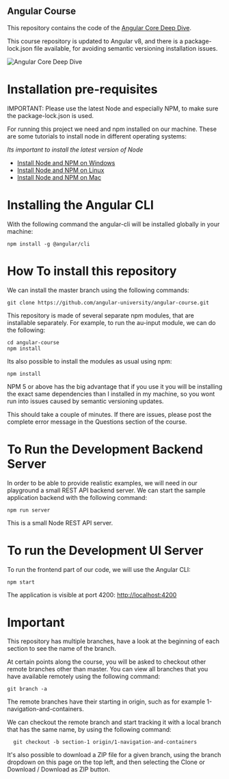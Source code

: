 
##  Angular Course

This repository contains the code of the [Angular Core Deep Dive](https://angular-university.io/course/angular-course).

This course repository is updated to Angular v8, and there is a  package-lock.json file available, for avoiding semantic versioning installation issues.

![Angular Core Deep Dive](https://s3-us-west-1.amazonaws.com/angular-university/course-images/angular-core-in-depth-small.png)


# Installation pre-requisites

IMPORTANT: Please use the latest Node and especially NPM, to make sure the package-lock.json is used.

For running this project we need and npm installed on our machine. These are some tutorials to install node in different operating systems:

*Its important to install the latest version of Node*

- [Install Node and NPM on Windows](https://www.youtube.com/watch?v=8ODS6RM6x7g)
- [Install Node and NPM on Linux](https://www.youtube.com/watch?v=yUdHk-Dk_BY)
- [Install Node and NPM on Mac](https://www.youtube.com/watch?v=Imj8PgG3bZU)


# Installing the Angular CLI

With the following command the angular-cli will be installed globally in your machine:

    npm install -g @angular/cli


# How To install this repository

We can install the master branch using the following commands:

    git clone https://github.com/angular-university/angular-course.git

This repository is made of several separate npm modules, that are installable separately. For example, to run the au-input module, we can do the following:

    cd angular-course
    npm install

Its also possible to install the modules as usual using npm:

    npm install

NPM 5 or above has the big advantage that if you use it you will be installing the exact same dependencies than I installed in my machine, so you wont run into issues caused by semantic versioning updates.

This should take a couple of minutes. If there are issues, please post the complete error message in the Questions section of the course.

# To Run the Development Backend Server

In order to be able to provide realistic examples, we will need in our playground a small REST API backend server. We can start the sample application backend with the following command:

    npm run server

This is a small Node REST API server.

# To run the Development UI Server

To run the frontend part of our code, we will use the Angular CLI:

    npm start

The application is visible at port 4200: [http://localhost:4200](http://localhost:4200)



# Important

This repository has multiple branches, have a look at the beginning of each section to see the name of the branch.

At certain points along the course, you will be asked to checkout other remote branches other than master. You can view all branches that you have available remotely using the following command:

    git branch -a

  The remote branches have their starting in origin, such as for example 1-navigation-and-containers.

We can checkout the remote branch and start tracking it with a local branch that has the same name, by using the following command:

      git checkout -b section-1 origin/1-navigation-and-containers

It's also possible to download a ZIP file for a given branch,  using the branch dropdown on this page on the top left, and then selecting the Clone or Download / Download as ZIP button.
